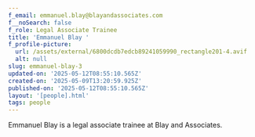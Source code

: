 ```yaml
---
f_email: emmanuel.blay@blayandassociates.com
f__noSearch: false
f_role: Legal Associate Trainee
title: 'Emmanuel Blay '
f_profile-picture:
  url: /assets/external/6800dcdb7edcb89241059990_rectangle201-4.avif
  alt: null
slug: emmanuel-blay-3
updated-on: '2025-05-12T08:55:10.565Z'
created-on: '2025-05-09T13:20:59.925Z'
published-on: '2025-05-12T08:55:10.565Z'
layout: '[people].html'
tags: people
---
```


Emmanuel Blay is a legal associate trainee at Blay and Associates.
